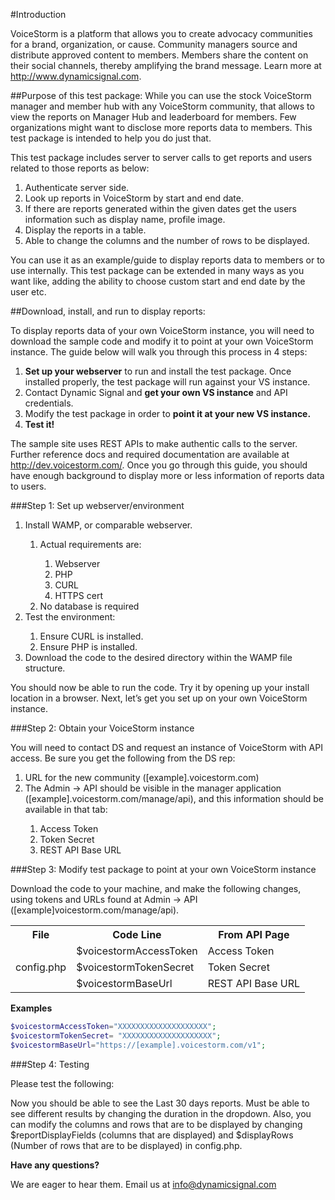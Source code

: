 #Introduction

VoiceStorm is a platform that allows you to create advocacy communities for a brand, organization, or cause. Community managers source and distribute approved content to members. Members share the content on their social channels, thereby amplifying the brand message. Learn more at http://www.dynamicsignal.com.

##Purpose of this test package:
While you can use the stock VoiceStorm manager and member hub with any VoiceStorm community, that allows to view the reports on Manager Hub and leaderboard for members. Few organizations might want to disclose more reports data to members. This test package is intended to help you do just that.

This test package includes server to server calls to get reports and users related to those reports as below:

<ol>
<li>Authenticate server side.</li><li>Look up reports in VoiceStorm by start and end date.</li><li>If there are reports generated within the given dates get the users information such as display name, profile image.</li><li>Display the reports in a table.</li><li>Able to change the columns and the number of rows to be displayed.</li>
</ol>

You can use it as an example/guide to display reports data to members or to use internally. This test package can be extended in many ways as you want like, adding the ability to choose custom start and end date by the user etc.

##Download, install, and run to display reports:

To display reports data of your own VoiceStorm instance, you will need to download the sample code and modify it to point at your own VoiceStorm instance. The guide below will walk you through this process in 4 steps:

1.    **Set up your webserver** to run and install the test package. Once installed properly, the test package will run against your VS instance.
2.	Contact Dynamic Signal and **get your own VS instance** and API credentials.
3.	Modify the test package in order to **point it at your new VS instance.**
4.	**Test it!**

The sample site uses REST APIs to make authentic calls to the server. Further reference docs and required documentation are available at http://dev.voicestorm.com/. Once you go through this guide, you should have enough background to display more or less information of reports data to users.

###Step 1: Set up webserver/environment

<ol>
<li>Install WAMP, or comparable webserver.</li>
<ol>
<li>Actual requirements are:</li>
<ol>
<li>Webserver</li>
<li>PHP</li>
<li>CURL</li>
<li>HTTPS cert</li>
</ol><li>No database is required</li>
</ol><li>Test the environment:</li>
<ol>
<li>Ensure CURL is installed.</li>
<li>Ensure PHP is installed.</li>
</ol><li>Download the code to the desired directory within the WAMP file structure.</li>
</ol>

You should now be able to run the code. Try it by opening up your install location in a browser. Next, let’s get you set up on your own VoiceStorm instance.

###Step 2: Obtain your VoiceStorm instance

You will need to contact DS and request an instance of VoiceStorm with API access.  Be sure you get the following from the DS rep:

<ol>
<li>URL for the new community ([example].voicestorm.com)</li>
<li>The Admin -> API should be visible in the manager application ([example].voicestorm.com/manage/api), and this information should be available in that tab:</li>
<ol>
<li>Access Token</li>
<li>Token Secret</li>
<li>REST API Base URL</li>
</ol>
</ol>

###Step 3: Modify test package to point at your own VoiceStorm instance

Download the code to your machine, and make the following changes, using tokens and URLs found at Admin -> API ([example]voicestorm.com/manage/api).

<table>
<tr>
<th>File</th>
<th>Code Line</th>
<th>From API Page</th>
</tr>
<tr>
<td rowspan="3">config.php</td>
<td>$voicestormAccessToken</td>
<td>Access Token</td>
<tr>
<td>$voicestormTokenSecret</td>
<td>Token Secret
</tr>
<tr>
<td>$voicestormBaseUrl</td>
<td>REST API Base URL</td>
</tr>
</table>

**Examples**

```php
$voicestormAccessToken="XXXXXXXXXXXXXXXXXXXX";
$voicestormTokenSecret= "XXXXXXXXXXXXXXXXXXXX";
$voicestormBaseUrl="https://[example].voicestorm.com/v1";
```

###Step 4: Testing

Please test the following:

Now you should be able to see the Last 30 days reports.
Must be able to see different results by changing the duration in the dropdown.
Also, you can modify the columns and rows that are to be displayed by changing $reportDisplayFields (columns that are displayed) and $displayRows (Number of rows that are to be displayed) in config.php.


**Have any questions?**

We are eager to hear them. Email us at [info@dynamicsignal.com](mailto:info@dynamicsignal.com)
